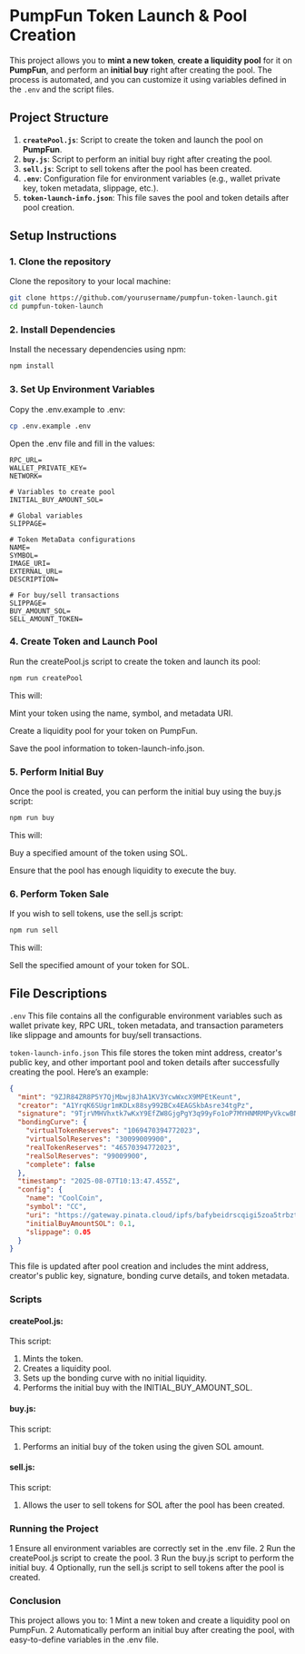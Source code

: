 # PumpFun Token Launch & Pool Creation

This project allows you to **mint a new token**, **create a liquidity pool** for it on **PumpFun**, and perform an **initial buy** right after creating the pool. The process is automated, and you can customize it using variables defined in the `.env` and the script files.

## Project Structure

1. **`createPool.js`**: Script to create the token and launch the pool on **PumpFun**.
2. **`buy.js`**: Script to perform an initial buy right after creating the pool.
3. **`sell.js`**: Script to sell tokens after the pool has been created.
4. **`.env`**: Configuration file for environment variables (e.g., wallet private key, token metadata, slippage, etc.).
5. **`token-launch-info.json`**: This file saves the pool and token details after pool creation.

## Setup Instructions

### 1. Clone the repository

Clone the repository to your local machine:

```bash
git clone https://github.com/yourusername/pumpfun-token-launch.git
cd pumpfun-token-launch
```

### 2. Install Dependencies

Install the necessary dependencies using npm:

```bash
npm install
```

### 3. Set Up Environment Variables

Copy the .env.example to .env:

```bash
cp .env.example .env
```

Open the .env file and fill in the values:

```env
RPC_URL=
WALLET_PRIVATE_KEY=
NETWORK=

# Variables to create pool
INITIAL_BUY_AMOUNT_SOL=

# Global variables
SLIPPAGE=

# Token MetaData configurations
NAME=
SYMBOL=
IMAGE_URI=
EXTERNAL_URL=
DESCRIPTION=

# For buy/sell transactions
SLIPPAGE=
BUY_AMOUNT_SOL=
SELL_AMOUNT_TOKEN=
```

### 4. Create Token and Launch Pool

Run the createPool.js script to create the token and launch its pool:

```bash
npm run createPool
```

This will:

Mint your token using the name, symbol, and metadata URI.

Create a liquidity pool for your token on PumpFun.

Save the pool information to token-launch-info.json.

### 5. Perform Initial Buy

Once the pool is created, you can perform the initial buy using the buy.js script:

```bash
npm run buy
```

This will:

Buy a specified amount of the token using SOL.

Ensure that the pool has enough liquidity to execute the buy.

### 6. Perform Token Sale

If you wish to sell tokens, use the sell.js script:

```bash
npm run sell
```

This will:

Sell the specified amount of your token for SOL.

## File Descriptions

`.env`
This file contains all the configurable environment variables such as wallet private key, RPC URL, token metadata, and transaction parameters like slippage and amounts for buy/sell transactions.

`token-launch-info.json`
This file stores the token mint address, creator's public key, and other important pool and token details after successfully creating the pool. Here’s an example:

```json
{
  "mint": "9ZJR84ZR8P5Y7QjMbwj8JhA1KV3YcwWxcX9MPEtKeunt",
  "creator": "A1YrqK6SUgr1mKDLx88sy992BCx4EAGSkbAsre34tgPz",
  "signature": "9TjrVMHVhxtk7wKxY9EfZW8GjgPgY3q99yFo1oP7MYHNMRMPyVkcwBNfvcPq464sY6iACxoakrFrSafjkhPFTY9",
  "bondingCurve": {
    "virtualTokenReserves": "1069470394772023",
    "virtualSolReserves": "30099009900",
    "realTokenReserves": "46570394772023",
    "realSolReserves": "99009900",
    "complete": false
  },
  "timestamp": "2025-08-07T10:13:47.455Z",
  "config": {
    "name": "CoolCoin",
    "symbol": "CC",
    "uri": "https://gateway.pinata.cloud/ipfs/bafybeidrscqigi5zoa5trbzt527ovdfkykqg72cfote3lka3ykhkcetnwe",
    "initialBuyAmountSOL": 0.1,
    "slippage": 0.05
  }
}
```

This file is updated after pool creation and includes the mint address, creator's public key, signature, bonding curve details, and token metadata.

### Scripts

#### createPool.js:

This script:

1) Mints the token.
2) Creates a liquidity pool.
3) Sets up the bonding curve with no initial liquidity.
4) Performs the initial buy with the INITIAL_BUY_AMOUNT_SOL.

#### buy.js:

This script:
1) Performs an initial buy of the token using the given SOL amount.

#### sell.js:

This script:
1) Allows the user to sell tokens for SOL after the pool has been created.

### Running the Project
1 Ensure all environment variables are correctly set in the .env file.
2 Run the createPool.js script to create the pool.
3 Run the buy.js script to perform the initial buy.
4 Optionally, run the sell.js script to sell tokens after the pool is created.

### Conclusion

This project allows you to:
1 Mint a new token and create a liquidity pool on PumpFun.
2 Automatically perform an initial buy after creating the pool, with easy-to-define variables in the .env file.
